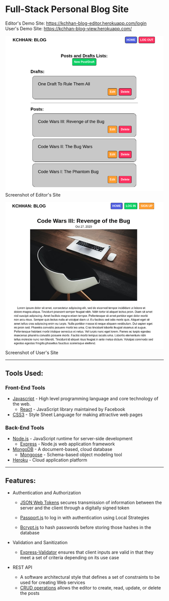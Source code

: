 # Full-Stack Personal Blog Site

Editor's Demo Site: https://kchhan-blog-editor.herokuapp.com/login
<br />
User's Demo Site: https://kchhan-blog-view.herokuapp.com/
<br />

![Screenshot](./blog-editor/public/blog-editor.png 'Screenshot')
Screenshot of Editor's Site

![Screenshot](./blog-view/public/blog-view.png 'Screenshot')
Screenshot of User's Site

---

## Tools Used:

### Front-End Tools

- [Javascript](https://en.wikipedia.org/wiki/JavaScript) - High level programming language and core technology of the web.
  - [React](https://reactjs.org/) - JavaScript library maintained by Facebook
- [CSS3](https://en.wikipedia.org/wiki/CSS) - Style Sheet Language for making attractive web pages

### Back-End Tools

- [Node.js](https://nodejs.org/en/about/) - JavaScript runtime for server-side development
  - [Express](http://expressjs.com/) - Node.js web application framework
- [MongoDB](https://www.mongodb.com/) - A document-based, cloud database
  - [Mongoose](https://mongoosejs.com/) - Schema-based object modeling tool
- [Heroku](https://heroku.com) - Cloud application platform

---

## Features:

- Authentication and Authorization

  - [JSON Web Tokens](https://jwt.io/) secures transmission of information   between the server and the client through a digitally signed token

  - [Passport.js](http://www.passportjs.org/) to log in with authentication using Local Strategies
  
  - [Bcrypt.js](https://www.npmjs.com/package/bcryptjs) to hash passwords before storing those hashes in the database

- Validation and Sanitization

  - [Express-Validator](https://express-validator.github.io/docs/) ensures that client inputs are valid in that they meet a set of criteria depending on its use case

- REST API
  - A software architectural style that defines a set of constraints to be used for creating Web services
  - [CRUD operations](https://en.wikipedia.org/wiki/Create,_read,_update_and_delete) allows the editor to create, read, update, or delete the posts
